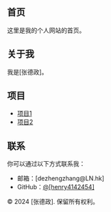 <section id="home">  
    <h2>首页</h2>  
    <p>这里是我的个人网站的首页。</p>  
</section>  
  
<section id="about">  
    <h2>关于我</h2>  
    <p>我是[张德政]。</p>  
</section>  
  
<section id="projects">  
    <h2>项目</h2>  
    <ul>  
        <li><a href="project1.html">项目1</a></li>  
        <li><a href="project2.html">项目2</a></li>  
        <!-- 你可以继续添加更多项目 -->  
    </ul>  
</section>  
  
<section id="contact">  
    <h2>联系</h2>  
    <p>你可以通过以下方式联系我：</p>  
    <ul>  
        <li>邮箱：[dezhengzhang@LN.hk]</li>  
        <li>GitHub：<a href="https://github.com/[henry4142454]">@[henry4142454]</a></li>  
    </ul>  
</section>  
  
<footer>  
    <p>&copy; 2024 [张德政]. 保留所有权利。</p>  
</footer>  
  
<script src="scripts.js"></script>  
